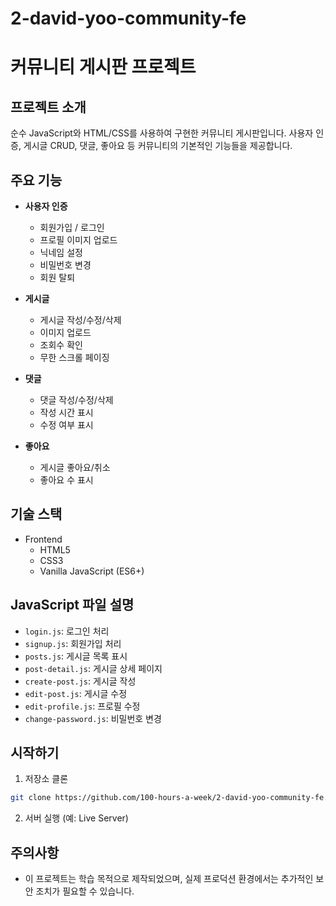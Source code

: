 # 2-david-yoo-community-fe

# 커뮤니티 게시판 프로젝트

## 프로젝트 소개
순수 JavaScript와 HTML/CSS를 사용하여 구현한 커뮤니티 게시판입니다. 사용자 인증, 게시글 CRUD, 댓글, 좋아요 등 커뮤니티의 기본적인 기능들을 제공합니다.

## 주요 기능
- **사용자 인증**
  - 회원가입 / 로그인
  - 프로필 이미지 업로드
  - 닉네임 설정
  - 비밀번호 변경
  - 회원 탈퇴

- **게시글**
  - 게시글 작성/수정/삭제
  - 이미지 업로드
  - 조회수 확인
  - 무한 스크롤 페이징

- **댓글**
  - 댓글 작성/수정/삭제
  - 작성 시간 표시
  - 수정 여부 표시

- **좋아요**
  - 게시글 좋아요/취소
  - 좋아요 수 표시

## 기술 스택
- Frontend
  - HTML5
  - CSS3
  - Vanilla JavaScript (ES6+)

## JavaScript 파일 설명
- `login.js`: 로그인 처리
- `signup.js`: 회원가입 처리
- `posts.js`: 게시글 목록 표시
- `post-detail.js`: 게시글 상세 페이지
- `create-post.js`: 게시글 작성
- `edit-post.js`: 게시글 수정
- `edit-profile.js`: 프로필 수정
- `change-password.js`: 비밀번호 변경

## 시작하기
1. 저장소 클론
```bash
git clone https://github.com/100-hours-a-week/2-david-yoo-community-fe.git
```

2. 서버 실행 (예: Live Server)

## 주의사항
- 이 프로젝트는 학습 목적으로 제작되었으며, 실제 프로덕션 환경에서는 추가적인 보안 조치가 필요할 수 있습니다.